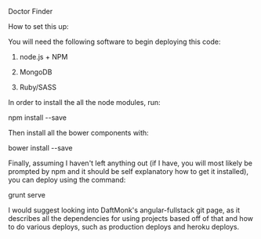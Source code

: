 Doctor Finder

How to set this up:


You will need the following software to begin deploying this code:

1. node.js + NPM

2. MongoDB

3. Ruby/SASS


In order to install the all the node modules, run:

  npm install --save


Then install all the bower components with:

  bower install --save
  
  
Finally, assuming I haven't left anything out (if I have, you will most likely be prompted by npm and it should be self explanatory how to get it installed), you can deploy using the command: 
  
  grunt serve
  
  
I would suggest looking into DaftMonk's angular-fullstack git page, as it describes all the dependencies for using projects based off of that and how to do various deploys, such as production deploys and heroku deploys.
